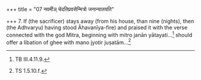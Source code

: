 +++
title = "07 नवमीञ् चेदतिप्रवसेन्मित्रो जनान्यातयति"

+++
7. If (the sacrificer) stays away (from his house, than nine (nights), then (the Adhvaryu) having stood Āhavanīya-fire) and praised it with the verse connected with the god Mitra, beginning with mitro janān yātayati...[^1] should offer a libation of ghee with mano jyotir juṣatām...[^2]   


[^1]: TB III.4.11.9.  


[^2]: TS 1.5.10.f.  
